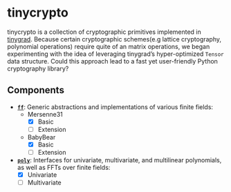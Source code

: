 # tinycrypto

tinycrypto is a collection of cryptographic primitives implemented in [tinygrad](https://github.com/tinygrad/tinygrad). Because certain cryptographic schemes(e.g lattice cryptography, polynomial operations) require quite of an matrix operations, we began experimenting with the idea of leveraging tinygrad’s hyper-optimized `Tensor` data structure. Could this approach lead to a fast yet user-friendly Python cryptography library?

## Components

- **[`ff`](tinycrypto/ff)**: Generic abstractions and implementations of various finite fields:
  - Mersenne31
    - [x] Basic
    - [ ] Extension
  - BabyBear
    - [x] Basic
    - [ ] Extension

- **[`poly`](tinycrypto/poly)**: Interfaces for univariate, multivariate, and multilinear polynomials, as well as FFTs over finite fields:
  - [x] Univariate
  - [ ] Multivariate